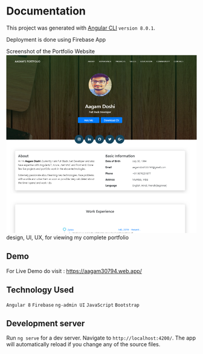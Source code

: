 # Documentation 

This project was generated with [Angular CLI](https://github.com/angular/angular-cli) `version 8.0.1`.

Deployment is done using Firebase App

Screenshot of the Portfolio Website ![Reference image](https://github.com/aagamdoshi/PortFolio-Website/blob/master/src/assets/images/fullSS.PNG) design, UI, UX, for viewing my complete portfolio


## Demo

For Live Demo do visit :
https://aagam30794.web.app/


## Technology Used

`Angular 8`
`Firebase`
`ng-admin UI`
`JavaScript`
`Bootstrap`

## Development server

Run `ng serve` for a dev server. Navigate to `http://localhost:4200/`. The app will automatically reload if you change any of the source files.


